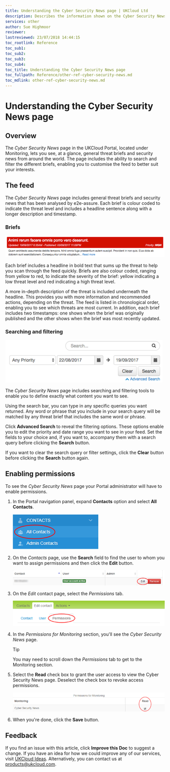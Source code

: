 ```yaml
---
title: Understanding the Cyber Security News page | UKCloud Ltd
description: Describes the information shown on the Cyber Security News page on the UKCloud Portal
services: other
author: Sue Highmoor
reviewer:
lastreviewed: 23/07/2018 14:44:15
toc_rootlink: Reference
toc_sub1: 
toc_sub2:
toc_sub3:
toc_sub4:
toc_title: Understanding the Cyber Security News page
toc_fullpath: Reference/other-ref-cyber-security-news.md
toc_mdlink: other-ref-cyber-security-news.md
---
```


# Understanding the Cyber Security News page

## Overview

The *Cyber Security News* page in the UKCloud Portal, located under Monitoring, lets you see, at a glance, general threat briefs and security news from around the world. The page includes the ability to search and filter the different briefs, enabling you to customise the feed to better suit your interests.

## The feed

The *Cyber Security News* page includes general threat briefs and security news that has been analysed by e2e-assure. Each brief is colour coded to indicate the threat level and includes a headline sentence along with a longer description and timestamp.

### Briefs

![Sample security brief](images/security_brief.png)

Each brief includes a headline in bold text that sums up the threat to help you scan through the feed quickly. Briefs are also colour coded, ranging from yellow to red, to indicate the severity of the brief:  yellow indicating a low threat level and red indicating a high threat level.

A more in-depth description of the threat is included underneath the headline. This provides you with more information and recommended actions, depending on the threat.
The feed is listed in chronological order, enabling you to see which threats are most current. In addition, each brief includes two timestamps: one shows when the brief was originally published and the other shows when the brief was most recently updated.

### Searching and filtering

![Search functionality](images/searching_filtering.png)

The *Cyber Security News* page includes searching and filtering tools to enable you to define exactly what content you want to see.

Using the search bar, you can type in any specific queries you want returned. Any word or phrase that you include in your search query will be matched by any threat brief that includes the same word or phrase.

Click **Advanced Search** to reveal the filtering options. These options enable you to edit the priority and date range you want to see in your feed. Set the fields to your choice and, if you want to, accompany them with a search query before clicking the **Search** button.

If you want to clear the search query or filter settings, click the **Clear** button before clicking the **Search** button again.

## Enabling permissions

To see the *Cyber Security News* page your Portal administrator will have to enable permissions.

1. In the Portal navigation panel, expand **Contacts** option and select **All Contacts**.

    ![All contacts button in the Portal](images/all_contacts.png)

2. On the *Contacts* page, use the **Search** field to find the user to whom you want to assign permissions and then click the **Edit** button.

    ![Edit contact button in the Portal](images/edit_contact.png)

3. On the *Edit* contact page, select the *Permissions* tab.

    ![Permissions tab in the Portal](images/contact_permissions.png)

4. In the *Permissions for Monitoring* section, you'll see the *Cyber Security News* page.

    >[!TIP]
    > You may need to scroll down the *Permissions* tab to get to the Monitoring section.

5. Select the **Read** check box to grant the user access to view the Cyber Security News page. Deselect the check box to revoke access permissions.

    ![Permissions for Monitoring being enabled in the Portal](images/monitoring_permissions.png)

6. When you're done, click the **Save** button.

## Feedback

If you find an issue with this article, click **Improve this Doc** to suggest a change. If you have an idea for how we could improve any of our services, visit [UKCloud Ideas](https://ideas.ukcloud.com). Alternatively, you can contact us at <products@ukcloud.com>.
